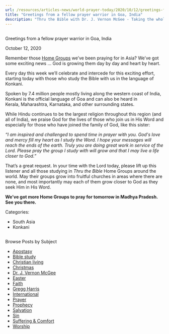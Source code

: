 ```yaml
---
url: /resources/articles-news/world-prayer-today/2020/10/12/greetings-from-a-fellow-prayer-warrior-in-goa-india
title: "Greetings from a fellow prayer warrior in Goa, India"
description: "Thru the Bible with Dr. J. Vernon McGee - Taking the whole Word to the whole world"
---
```







## 
 Greetings from a fellow prayer warrior in Goa, India


October 12, 2020
![]()




Remember those [Home Groups](/global-reach/home-groups) we’ve been praying for in Asia? We’ve got some exciting news … God is growing them day by day and heart by heart. 

Every day this week we’ll celebrate and intercede for this exciting effort, starting today with those who study the Bible with us in the language of Konkani. 

Spoken by 7.4 million people mostly living along the western coast of India, Konkani is the official language of Goa and can also be heard in Kerala, Maharashtra, Karnataka, and other surrounding states.

While Hindu continues to be the largest religion throughout this region (and all of India), we praise God for the lives of those who join us in His Word and especially for those who have joined the family of God, like this sister:  

*“I am inspired and challenged to spend time in prayer with you. God's love and mercy fill my heart as I study the Word. I hope your messages will reach the ends of the earth. Truly you are doing great work in service of the Lord. Please pray the group I study with will grow and that I may live a life closer to God.”*

That’s a great request. In your time with the Lord today, please lift up this listener and all those studying in *Thru the Bible* Home Groups around the world. May their groups grow into fruitful churches in areas where there are none, and most importantly may each of them grow closer to God as they seek Him in His Word.

**We’ve got more Home Groups to pray for tomorrow in Madhya Pradesh. See you there.**



Categories: 


* South Asia
* Konkani









## 
 Browse Posts by Subject


* [Apostasy](/resources/articles-news/-in-tags/tags/Apostasy)
* [Bible study](/resources/articles-news/-in-tags/tags/Bible-study)
* [Christian living](/resources/articles-news/-in-tags/tags/Christian-living)
* [Christmas](/resources/articles-news/-in-tags/tags/Christmas)
* [Dr. J. Vernon McGee](/resources/articles-news/-in-tags/tags/Dr-J-Vernon-McGee)
* [Easter](/resources/articles-news/-in-tags/tags/easter)
* [Faith](/resources/articles-news/-in-tags/tags/Faith)
* [Gregg Harris](/resources/articles-news/-in-tags/tags/Gregg-Harris)
* [International](/resources/articles-news/-in-tags/tags/International)
* [Prayer](/resources/articles-news/-in-tags/tags/prayer)
* [Prophecy](/resources/articles-news/-in-tags/tags/Prophecy)
* [Salvation](/resources/articles-news/-in-tags/tags/Salvation)
* [Sin](/resources/articles-news/-in-tags/tags/sin)
* [Suffering & Comfort](/resources/articles-news/-in-tags/tags/Suffering-Comfort)
* [Worship](/resources/articles-news/-in-tags/tags/worship)






